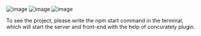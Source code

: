 
![image](https://user-images.githubusercontent.com/121361500/227377432-7290474c-b207-448f-8c6c-feec3326087a.png)
![image](https://user-images.githubusercontent.com/121361500/227377586-b7ebd840-52ad-4f56-9d4b-820eb02b65ed.png)
![image](https://user-images.githubusercontent.com/121361500/227378402-374b1790-7375-48a6-808c-667d1ec68259.png)

To see the project, please write the npm start command in the terminal, which will start the server and front-end with the help of concurately plugin.
